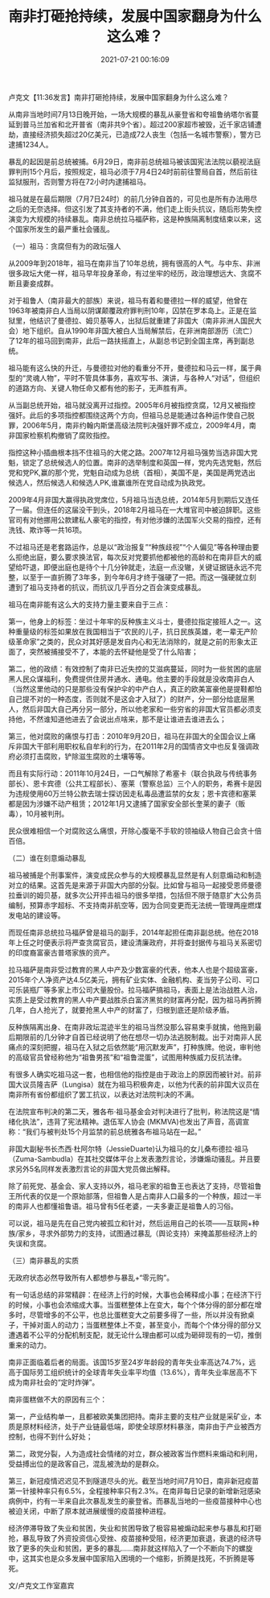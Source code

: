 ﻿---
layout: post
title:  "南非打砸抢持续，发展中国家翻身为什么这么难？"
date:   2021-07-21 00:16:09
categories: update
---
卢克文【11:36发言】南非打砸抢持续，发展中国家翻身为什么这么难？
 
从南非当地时间7月13日晚开始，一场大规模的暴乱从豪登省和夸祖鲁纳塔尔省蔓延到普马兰加省和北开普省（南非共9个省）。超过200家超市被毁，近千家店铺遭劫，直接经济损失超过20亿美元，已造成72人丧生（包括一名城市警察），警方已逮捕1234人。
 
暴乱的起因是前总统被捕。6月29日，南非前总统祖马被该国宪法法院以藐视法庭罪判刑15个月后，按照规定，祖马必须于7月4日24时前前往警局自首，然后前往监狱服刑，否则警方将在72小时内逮捕祖马。
 
祖马就是在最后期限（7月7日24时）的前几分钟自首的，可见也是所有办法用尽之后的无奈选择。但这引发了其支持者的不满，他们走上街头抗议，随后形势失控演变为大规模的持续暴乱。南非总统拉马福萨称，这是种族隔离制度结束以来，这个国家所发生的最严重社会骚乱。
 
（一）祖马：贪腐但有为的政坛强人
 
从2009年到2018年，祖马在南非当了10年总统，拥有很高的人气。与中东、非洲很多政坛大佬一样，祖马早年投身革命，有过坐牢的经历，政治理想远大、贪腐不断且妻妾成群。
 
对于祖鲁人（南非最大的部族）来说，祖马有着和曼德拉一样的威望，他曾在1963年被南非白人当局以阴谋颠覆政府罪判刑10年，囚禁在罗本岛上。正是在监狱里，他结识了曼德拉、姆贝基等人，出狱后就重建了非国大（南非非洲人国民大会）地下组织。自从1990年非国大被白人当局解禁后，在非洲南部游历（流亡）了12年的祖马回到南非，此后一路扶摇直上，从副总书记到全国主席，再到副总统。
 
祖马能有这么快的升迁，与曼德拉对他的看重分不开，曼德拉和马云一样，属于典型的“灵魂人物”，平时不管具体事务，喜欢写书、演讲，与各种人“对话”，但组织的道路方向、关键人物任命又都有他的影子，无声胜有声。
 
从当副总统开始，祖马就没离开过指控。2005年6月被指控贪腐，12月又被指控强奸。此后的多项指控都围绕这两个方向，但祖马总是能通过各种运作使自己脱罪，2006年5月，南非约翰内斯堡高级法院判决强奸罪不成立，2009年4月，南非国家检察机构撤销了腐败指控。
 
指控这种小插曲根本挡不住祖马的大佬之路。2007年12月祖马强势当选非国大党魁，锁定了总统候选人的位置。南非的选举制度和英国一样，党内先选党魁，然后党和党PK,赢的那个党，党魁自动成为总统（首相），美国不是，美国是两党选出候选人，然后候选人和候选人PK,谁赢谁所在党自动成为执政党。
 
2009年4月非国大赢得执政党席位，5月祖马当选总统，2014年5月到期后又连任了一届。但连任的这届没干到头，2018年2月祖马在一大堆官司中被迫辞职。这些官司有对他挪用公款建私人豪宅的指控，有对他涉嫌的法国军火交易的指控，还有洗钱、欺诈等一共16项。
 
不过祖马还是老套路运作，总是以“政治报复”“种族歧视”“个人偏见”等各种理由要么拒绝出庭，要么要求换法官，每次反对党要抓他都被他的高龄和在南非巨大的威望给吓退，即便出庭也是待个十几分钟就走，法庭一点没辙，关键证据链永远不完整，以至于一直折腾了3年多，到今年6月才终于强硬了一把。而这一强硬就立刻遭到了祖马支持者的抗议，而抗议几乎百分之百会演变成暴乱。
 
祖马在南非能有这么大的支持力量主要来自于三点：
 
第一，他身上的标签：坐过十年牢的反种族主义斗士，曼德拉指定接班人之一。这种重量级的标签如果放在我国相当于“农民的儿子，抗日民族英雄，老一辈无产阶级革命家”之类的，民众对其好感是发自内心和无法消除的，就是之前的形象太正面了，突然被捕接受不了，本能的去怀疑他是受了什么陷害；
 
第二，他的政绩：有效控制了南非已近失控的艾滋病蔓延，同时为一些贫困的底层黑人民众谋福利，免费提供住房并通水、通电。他主要的手段就是没收南非白人（当然这里他动的只是那些没有保护伞的中产白人，真正的欧美富豪他是提鞋都怕自己提不对的一种态度，否则就不是这会才入狱了）的财产，分一部分给底层黑人，然后非国大自己再分另一部分，所以他老家和一些穷省的非国大官员都必须支持他，不然谁知道他进去了会说出点啥来，那不是让谁进去谁进去么；
 
第三，他对腐败的痛恨与打击：2010年9月20日，祖马在非国大的全国会议上痛斥非国大干部利用职权私自牟利的行为，在2011年2月的国情咨文中也反复强调政府必须打击腐败，铲除滋生腐败的土壤等等。
 
而且有实际行动：2011年10月24日，一口气解除了希塞卡（联合执政与传统事务部长）、恩卡宾德（公共工程部长）、塞莱（警察总监）三个人的职务，希赛卡是因为违规使用60万兰特公款去瑞士探访因走私毒品遭监禁的女友；恩卡宾德和塞莱都是因为涉嫌不动产租赁；2012年1月又逮捕了国家安全部长奎莱的妻子（贩毒），10月被判刑。
 
民众很难相信一个对腐败这么痛恨，开除心腹毫不手软的领袖级人物自己会贪十倍百倍。
 
（二）谁在刻意煽动暴乱
 
祖马被捕是个刑事案件，演变成民众参与的大规模暴乱显然是有人刻意煽动和制造对立的结果。这首先是来源于非国大内部的分裂。比如曾与祖马一起接受恩师曼德拉垂训的姆贝基，就多次公开抨击祖马的很多举措，包括但不限于随意扩大公务员编制，预算赤字超标、不支持南非航空等，因为合同变更而无法统一管理两座燃煤发电站的建设等。
 
而现任南非总统拉马福萨曾是祖马的副手，2014年起担任南非副总统。他在2018年上任之时便表示将严查贪腐官员，建设清廉政府，并将查封据传与祖马关系密切的印度裔富豪古普塔家族的资产。
 
拉马福萨是南非受过教育的黑人中产及少数富豪的代表，他本人也是个超级富豪，2015年个人净资产达4.5亿美元，拥有矿业实体、金融机构、麦当劳子公司、可口可乐装瓶厂等多家上市公司大量股份。拉马福萨搞祖马，表面上是法治战胜人治，实质上是受过教育的黑人中产要战胜杀白富济黑贫的财富再分配，因为祖马再折腾几年，白人抢光了，就要抢黑人中产的财富了，归根到底还是阶级矛盾。
 
反种族隔离出身、在南非政坛混迹半生的祖马当然没那么容易束手就擒，他拖到最后期限前的几分钟才自首已经说明了他在想尽一切办法逃脱制裁。出于对南非人民痛点的深刻把握，祖马在入狱之后依然能“用沉默发声”，打种族牌。他说，审判他的高级官员曾经称他为“祖鲁男孩”和“祖鲁混蛋”，试图用种族威力反抗法律。
 
有很多人确实吃祖马这一套，也相信他的指控是由于政治上的原因而被针对。前非国大议员隆吉萨（Lungisa）就在为祖马积极奔走，以他为代表的前非国大议员在南非所有省份都组织了罢工抗议，以表达对法院判决的不满。
 
在法院宣布判决的第二天，雅各布·祖马基金会对判决进行了批判，称法院这是“情绪化执法”，违背了宪法精神。退伍军人协会 (MKMVA)也发出了声音，高调宣称：“我们与被判处15个月监禁的前总统雅各布祖马站在一起。”
 
非国大副秘书长杰西·杜阿尔特（JessieDuarte)认为祖马的女儿桑布德拉·祖马（Zuma-Sambudla）在其社交媒体平台上发表激烈言论，涉嫌煽动骚乱。并且要求另外5名同样发表激烈言论的非国大党员做出解释。
 
除了前死党、基金会、家人支持以外，祖马老家的祖鲁王也表达了支持，尽管祖鲁王所代表的仅是一个原始部落，但祖鲁人是占南非人口最多的一个种族，超过一半的南非人也都懂祖鲁语。祖马曾有5任老婆，一夫多妻正是祖鲁人的习俗。
 
可以说，祖马是先在自己党内被孤立和针对，然后运用自己的长项——互联网+种族/家乡，寻求外部势力的支持，试图通过暴乱（舆论支持）来掩盖那些经济上的失误和贪腐。
 
（三）南非暴乱的实质
 
无政府状态必然导致所有人都想参与暴乱+“零元购”。
 
有一句话总结的非常精辟：在经济上行的时候，大事也会稀释成小事；在经济下行的时候，小事也会浓缩成大事。当蛋糕整体上在变大，每个个体分得的部分都在增多时，尽管增多的不公平，也总比蛋糕变大之前要多得了一些，所以并没有掀桌子，干掉对面人的动力；当蛋糕整体上不变，甚至变小，而每个个体分得的部分又遭遇着不公平的分配机制支配，就无论什么理由都可以成为砸碎现有的一切，推倒重来的动力。
 
南非正面临着后者的局面。该国15岁至24岁年龄段的青年失业率高达74.7%，远高于国际劳工组织统计的全球青年失业率平均值（13.6%），青年失业率居高不下成为南非社会的“定时炸弹”。
 
南非蛋糕做不大的原因有三个：
 
第一，产业结构单一，且都被欧美集团把持。南非主要的支柱产业就是采矿业，本质是原材料经济，处于产业链最低端，即使全球原材料暴涨，南非由于产业被西方控制，也得不到什么好处；
 
第二，政党分裂，人为造成社会情绪的对立，群众被政客当作燃料来煽动和利用，受益搏出位的是政客自己，混乱被洗劫的是群众。
 
第三，新冠疫情迟迟见不到隧道尽头的光。截至当地时间7月10日，南非新冠疫苗第一针接种率只有6.5%，全程接种率只有2.3%。在南非每日记录的新增新冠感染病例中，约有一半来自此次暴乱发生的豪登省。而暴乱当地的一些疫苗接种中心也被迫关闭，中断了原本就进展缓慢的疫苗接种进程。
 
经济停滞导致了失业和贫困，失业和贫困导致了极容易被煽动起来参与暴乱和打砸抢，暴乱导致了外资投资信心受挫、疫苗接种受阻，经济更加衰退，衰退的经济导致了更多的失业和贫困，更多的暴乱……南非就这样陷入了一个不断向下的螺旋中，这其实也是众多发展中国家陷入困境的一个缩影，折腾是找死，不折腾是等死。
 
 文/卢克文工作室嘉宾